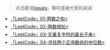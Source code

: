 > 点击勘误[issues](https://github.com/webVueBlog/learn-web/issues)，哪吒感谢大家的阅读

- [「LeetCode」01-两数之和⚡️](/ALG/1-两数之和)
- [「LeetCode」02-两数相加⚡](/ALG/2-两数相加)
- [「LeetCode」03-无重复字符的最长子串⚡](/ALG/3-无重复字符的最长子串)
- [「LeetCode」04-寻找两个正序数组的中位数⚡](/ALG/4-寻找两个正序数组的中位数)







